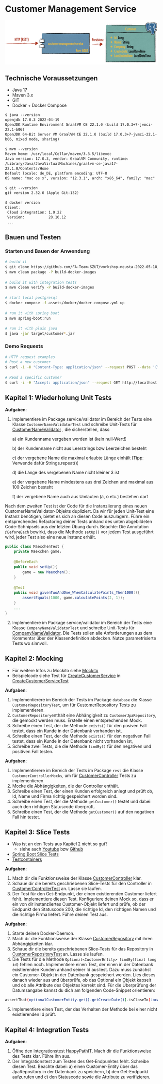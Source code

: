 # Customer Management Service
![Aufgabe](assets/goal.png)
## Technische Voraussetzungen

* Java 17
* Maven 3.x
* GIT
* Docker + Docker Compose

```shell 
$ java --version
openjdk 17.0.3 2022-04-19
OpenJDK Runtime Environment GraalVM CE 22.1.0 (build 17.0.3+7-jvmci-22.1-b06)
OpenJDK 64-Bit Server VM GraalVM CE 22.1.0 (build 17.0.3+7-jvmci-22.1-b06, mixed mode, sharing)

$ mvn --version
Maven home: /usr/local/Cellar/maven/3.8.5/libexec
Java version: 17.0.3, vendor: GraalVM Community, runtime: /Library/Java/JavaVirtualMachines/graalvm-ce-java17-22.1.0/Contents/Home
Default locale: de_DE, platform encoding: UTF-8
OS name: "mac os x", version: "12.3.1", arch: "x86_64", family: "mac"

$ git --version
git version 2.32.0 (Apple Git-132)

$ docker version
Client:
 Cloud integration: 1.0.22
 Version:           20.10.12
 ...
```

## Bauen und Testen

### Starten und Bauen der Anwendung

```sh 
# build it
$ git clone https://github.com/FA-Team-SZUT/workshop-neusta-2022-05-18_und_19
$ mvn clean package -P build-docker-images

# build it with integration tests
$ mvn clean verify -P build-docker-images

# start local postgresql
$ docker compose -f assets/docker/docker-compose.yml up

# run it with spring boot
$ mvn spring-boot:run

# run it with plain java
$ java -jar target/customer*.jar
```

### Demo Requests

```sh 
# HTTP request examples
# Post a new customer
$ curl -i -H "Content-Type: application/json" --request POST --data '{"name":"Lars", "company":"szut"}}' http://localhost:8083/api/

# Read a specific customer     
$ curl -i -H "Accept: application/json" --request GET http://localhost:8083/api/{customer-id}   
```

## Kapitel 1: Wiederholung Unit Tests

__Aufgaben__: 
1. Implementiere im Package service/validator im Bereich der Tests eine Klasse `CustomerNameValidatorTest` und schreibe Unit-Tests für [CustomerNameValidator](src/main/java/de/szut/customer/service/validator/CustomerNameValidator.java) , die sicherstellen, dass:
   
    a) ein Kundenname vergeben worden ist (kein null-Wert!)

    b) der Kundenname nicht aus Leerstrings bzw Leerzeichen besteht

    c) der vergebene Name die maximal erlaubte Länge einhält (Tipp: Verwende dafür Strings.repeat())
 
    d) die Länge des vergebenen Name nicht kleiner 3 ist

    e) der vergebene Name mindestens aus drei Zeichen und maximal aus 100 Zeichen besteht

    f) der vergebene Name auch aus Umlauten (ä, ö etc.) bestehen darf 

    
Nach dem zweiten Test ist der Code für die Instanziierung eines neuen CustomerNameValidator-Objekts dupliziert. Da wir für jeden Unit-Test eine Instanz benötigen, bietet es sich an diesen Code auszulagern. Führe ein entsprechendes Refactoring deiner Tests anhand des unten abgebildeten Code-Schnipsels aus der letzten Übung durch. Beachte: Die Annotation `@BeforeEach` bewirkt, dass die Methode `setUp()` vor jedem Test ausgeführt wird, jeder Test also eine neue Instanz erhält.

```java 
public class MaexchenTest {
    private Maexchen game;

    @BeforeEach
    public void setUp(){
        game = new Maexchen();
    }

    @Test
    public void givenTwoAndOne_WhenCalculatePoints_Then1000(){
        assertEquals(1000, game.calculatePoints(2, 1));
    }
    ...
}
```

2. Implementiere im Package service/validator im Bereich der Tests eine Klasse `CompanyNameValidatorTest` und schreibe Unit-Tests für [CompanyNameValidator](src/main/java/de/szut/customer/service/validator/CompanyNameValidator.java). Die Tests sollen alle Anforderungen aus dem Kommentar über der Klassendefinition abdecken. Nutze parametrisierte Tests wo sinnvoll.

## Kapitel 2: Mocking

* Für weitere Infos zu Mockito siehe [Mockito](https://site.mockito.org/)
* Beispielcode siehe Test für [CreateCustomerService](src/main/java/de/szut/customer/service/CreateCustomerService.java)  in [CreateCustomerServiceTest](src/test/java/de/szut/customer/service/CreateCustomerServiceTest.java)

__Aufgaben__: 
1. Implementierere im Bereich der Tests im Package `database` die Klasse `CustomerRepositoryTest`, um für [CustomerRepository](src/main/java/de/szut/customer/database/CustomerRepository.java) Tests zu implementieren.
2. `CustomerRepository`enthält eine Abhängigkeit zu `CustomerJpaRepository`, die gemockt werden muss. Erstelle einen entsprechenden Mock.
3. Schreibe einen Test, der die Methode `exists()` für den posiven Fall testet, dass ein Kunde in der Datenbank vorhanden ist,
4. Schreibe einen Test, der die Methode `exists()` für den negativen Fall testet, dass ein Kunde in der Datenbank nicht vorhanden ist,
5. Schreibe zwei Tests, die die Methode `findBy()` für den negativen und positiven Fall testen.

__Aufgaben__: 
1. Implementierere im Bereich der Tests im Package `rest` die Klasse `CustomerControllerMocks`, um für [CustomerController](src/main/java/de/szut/customer/rest/CustomerController.java) Tests zu implementieren.
2. Mocke die Abhängigkeiten, die der Controller enthält.
3. Schreibe einen Test, der einen Kunden erfolgreich anlegt und prüft ob, Id, Name und Firma richtig gespeichert worden sind.
4. Schreibe einen Test, der die Methode `getCustomer()` testet und dabei auch den richtigen Statuscode überprüft.
5. Schreibe einen Test, der die Methode `getCustomer()` auf den negativen Fall hin testet.

## Kapitel 3: Slice Tests

* Was ist an den Tests aus Kapitel 2 nicht so gut? 
  * siehe auch [Youtube](https://www.youtube.com/watch?v=_CGvdhRc9DE&t) bzw [Github](https://github.com/larmic/unit-testing-best-bad-practices)
* [Spring Boot Slice Tests](https://developer.okta.com/blog/2021/07/12/spring-boot-test-slices)
* [Testcontainers](https://www.testcontainers.org/)

__Aufgaben__: 
1. Mach dir die Funktionsweise der Klasse [CustomerController](src/main/java/de/szut/customer/rest/CustomerController.java) klar.
2. Schaue dir die bereits geschriebenen Slice-Tests für den Controller in [CustomerControllerTest](src/test/java/de/szut/customer/rest/CustomerControllerTest.java) an. Lasse sie laufen.
3. Der Test für den Get-Endpunkt, der einen existierenden Customer liefert fehlt. Implementiere diesen Test. Konfiguriere deinen Mock so, dass er ein von dir instanziiertes Customer-Objekt liefert und prüfe, ob der Endpunkt den Statuscode 200, die richtige Id, den richtigen Namen und die richtige Firma liefert. Führe deinen Test aus.

__Aufgaben__:
1. Starte deinen Docker-Daemon.
2. Mach dir die Funktionsweise der Klasse [CustomerRepository](src/main/java/de/szut/customer/database/CustomerRepository.java) mit ihren Abhängigkeiten klar.
3. Schaue dir die bereits geschriebenen Slice-Tests für das Repository in [CustomerRepositoryTest](src/test/java/de/szut/customer/database/CustomerRepositoryTest.java) an. Lasse sie laufen.
4. Die Tests für die Methode `Optional<CustomerEntity> findBy(final long id)` fehlen noch. Implementiere einen Test, der einen in der Datenbank existierenden Kunden anhand seiner Id ausliest. Dazu muss zunächst ein Customer-Objekt in der Datenbank gespeichert werden. Lies dieses danach wieder aus und überprüfe, ob das Optional ein Objekt kapselt und ob alle Attribute des Objektes korrekt sind. Für die Überprüfung der Datumsangabe kannst du dich am folgenden Code-Snippet orientieren:
```sh 
assertThat(optionalCustomerEntity.get().getCreateDate()).isCloseTo(LocalDateTime.now(), within(1, ChronoUnit.SECONDS));
```
5. Implementiere einen Test, der das Verhalten der Methode bei einer nicht existierenden Id prüft. 

## Kapitel 4: Integration Tests

__Aufgaben__: 
1. Öffne den Integrationstest [HappyPathIT](src/test/java/de/szut/customer/HappyPathIT.java). Mach dir die Funktionsweise des Tests klar. Führe ihn aus.
2. Der Integrationstest zum Testen des Get-Endpunktes fehlt. Schreibe diesen Test. Beachte dabei: a) einen Customer-Entity über das JpaRepository in der Datenbank zu speichern, b) den Get-Endpunkt aufzurufen und c) den Statuscode sowie die Attribute zu verifizieren. 
